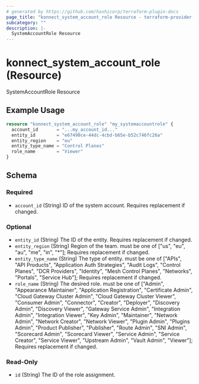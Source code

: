 ```yaml
---
# generated by https://github.com/hashicorp/terraform-plugin-docs
page_title: "konnect_system_account_role Resource - terraform-provider-konnect"
subcategory: ""
description: |-
  SystemAccountRole Resource
---
```


# konnect_system_account_role (Resource)

SystemAccountRole Resource

## Example Usage

```terraform
resource "konnect_system_account_role" "my_systemaccountrole" {
  account_id       = "...my_account_id..."
  entity_id        = "e67490ce-44dc-4cbd-b65e-b52c746fc26a"
  entity_region    = "eu"
  entity_type_name = "Control Planes"
  role_name        = "Viewer"
}
```

<!-- schema generated by tfplugindocs -->
## Schema

### Required

- `account_id` (String) ID of the system account. Requires replacement if changed.

### Optional

- `entity_id` (String) The ID of the entity. Requires replacement if changed.
- `entity_region` (String) Region of the team. must be one of ["us", "eu", "au", "me", "in", "*"]; Requires replacement if changed.
- `entity_type_name` (String) The type of entity. must be one of ["APIs", "API Products", "Application Auth Strategies", "Audit Logs", "Control Planes", "DCR Providers", "Identity", "Mesh Control Planes", "Networks", "Portals", "Service Hub"]; Requires replacement if changed.
- `role_name` (String) The desired role. must be one of ["Admin", "Appearance Maintainer", "Application Registration", "Certificate Admin", "Cloud Gateway Cluster Admin", "Cloud Gateway Cluster Viewer", "Consumer Admin", "Connector", "Creator", "Deployer", "Discovery Admin", "Discovery Viewer", "Gateway Service Admin", "Integration Admin", "Integration Viewer", "Key Admin", "Maintainer", "Network Admin", "Network Creator", "Network Viewer", "Plugin Admin", "Plugins Admin", "Product Publisher", "Publisher", "Route Admin", "SNI Admin", "Scorecard Admin", "Scorecard Viewer", "Service Admin", "Service Creator", "Service Viewer", "Upstream Admin", "Vault Admin", "Viewer"]; Requires replacement if changed.

### Read-Only

- `id` (String) The ID of the role assignment.
